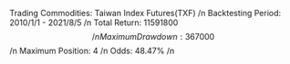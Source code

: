 Trading Commodities: Taiwan Index Futures(TXF) /n
Backtesting Period: 2010/1/1 - 2021/8/5 /n
Total Return: 11591800 $$ /n
Maximum Drawdown: 367000 $$ /n
Maximum Position: 4 /n
Odds: 48.47% /n
